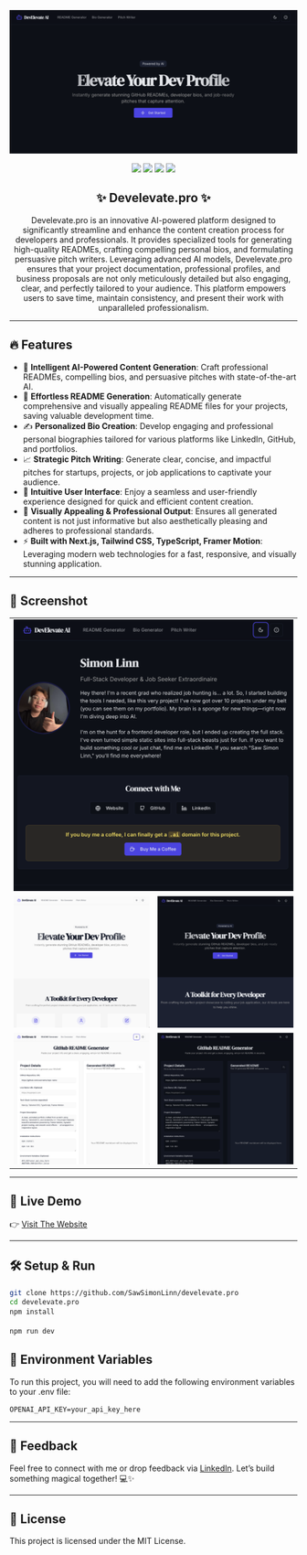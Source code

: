 <p align="center">
  <img src="./public/heading.PNG" alt="heading img">
</p>

<p align="center">
  <img src="https://img.shields.io/badge/NEXT.JS-000000?style=for-the-badge&logo=nextjs&logoColor=white" />
  <img src="https://img.shields.io/badge/TAILWIND%20CSS-06B6D4?style=for-the-badge&logo=tailwindcss&logoColor=white" />
  <img src="https://img.shields.io/badge/TYPESCRIPT-3178C6?style=for-the-badge&logo=typescript&logoColor=white" />
  <img src="https://img.shields.io/badge/FRAMER%20MOTION-000000?style=for-the-badge&logo=framermotion&logoColor=white" />
</p>

<h2 align="center">✨ Develevate.pro ✨</h2>

<p align="center">
  Develevate.pro is an innovative AI-powered platform designed to significantly streamline and enhance the content creation process for developers and professionals. It provides specialized tools for generating high-quality READMEs, crafting compelling personal bios, and formulating persuasive pitch writers. Leveraging advanced AI models, Develevate.pro ensures that your project documentation, professional profiles, and business proposals are not only meticulously detailed but also engaging, clear, and perfectly tailored to your audience. This platform empowers users to save time, maintain consistency, and present their work with unparalleled professionalism.
</p>

---

## 🔥 Features

- 🧠 **Intelligent AI-Powered Content Generation**: Craft professional READMEs, compelling bios, and persuasive pitches with state-of-the-art AI.
- 📄 **Effortless README Generation**: Automatically generate comprehensive and visually appealing README files for your projects, saving valuable development time.
- ✍️ **Personalized Bio Creation**: Develop engaging and professional personal biographies tailored for various platforms like LinkedIn, GitHub, and portfolios.
- 📈 **Strategic Pitch Writing**: Generate clear, concise, and impactful pitches for startups, projects, or job applications to captivate your audience.
- 🚀 **Intuitive User Interface**: Enjoy a seamless and user-friendly experience designed for quick and efficient content creation.
- 🎨 **Visually Appealing & Professional Output**: Ensures all generated content is not just informative but also aesthetically pleasing and adheres to professional standards.
- ⚡ **Built with Next.js, Tailwind CSS, TypeScript, Framer Motion**: Leveraging modern web technologies for a fast, responsive, and visually stunning application.

---

## 📸 Screenshot

<table align="center">
  <tr>
    <td colspan="2"><img src="./public/001.PNG" width="100%"/></td>
  </tr>
  <tr>
    <td><img src="./public/002.PNG" width="100%"/></td>
    <td><img src="./public/003.PNG" width="100%"/></td>
  </tr>
  <tr>
    <td><img src="./public/005.PNG" width="100%"/></td>
    <td><img src="./public/004.PNG" width="100%"/></td>
  </tr>
</table>

---

## 🚀 Live Demo

👉 [Visit The Website](https://www.develevate.pro)

---

## 🛠️ Setup & Run

```bash
git clone https://github.com/SawSimonLinn/develevate.pro
cd develevate.pro
npm install

npm run dev
```

## 🔑 Environment Variables

To run this project, you will need to add the following environment variables to your .env file:

```
OPENAI_API_KEY=your_api_key_here

```

---

## 💬 Feedback

Feel free to connect with me or drop feedback via [LinkedIn](https://www.linkedin.com/in/sawsimonlinn/). Let’s build something magical together! 💻✨

---

## 📄 License

This project is licensed under the MIT License.
